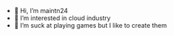 - 👋 Hi, I’m maintn24
- 👀 I’m interested in cloud industry
- 🌱 I’m suck at playing games but I like to create them
<!---
coolmeap/coolmeap is a ✨ special ✨ repository because its `README.md` (this file) appears on your GitHub profile.
You can click the Preview link to take a look at your changes.
--->
